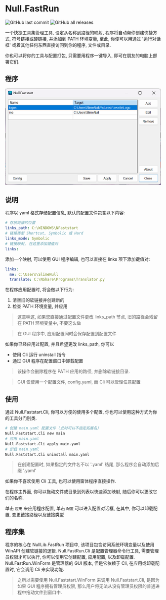 # Null.FastRun

![GitHub last commit](https://img.shields.io/github/last-commit/SlimeNull/Null.FastRun) ![GitHub all releases](https://img.shields.io/github/downloads/SlimeNull/Null.FastRun/total)

一个快捷工具集管理工具, 设定从名称到路径的映射, 程序将自动帮你创建快捷方式, 符号链接或硬链接, 并添加到 PATH 环境变量, 至此, 你便可以用通过 '运行对话框' 或着其他任何东西直接访问到你的程序, 文件或目录.

你也可以将你的工具与配置打包, 只需要用程序一键导入, 即可在朋友的电脑上部署它们.

## 程序

![Application](imgs/main.png)

## 说明

程序以 yaml 格式存储配置信息, 默认的配置文件包含以下内容:

```yaml
# 存放链接的位置
links_path: C:\WINDOWS\NFaststart
# 链接类型 Shortcut, Symbolic 或 Hard
links_mode: Symbolic
# 链接映射, 在这里添加键值对
links:
```

添加一个映射, 可以使用 GUI 程序编辑, 也可以直接在 links 项下添加键值对:

```yaml
links:
  me: C:\Users\SlimeNull
  translate: C:\NShare\Programs\Translator.py
```

在程序应用配置时, 将会做以下行为:

1. 清空旧的软链接并创建新的
2. 检查 PATH 环境变量, 并应用

> 这意味这, 如果您直接通过配置文件更改 links_path 节点, 旧的路径会残留在 PATH 环境变量中, 不要这么做

> 在 GUI 程序中, 应用配置同时会保存配置到配置文件

如果你已经应用过配置, 并且希望更改 links_path, 你可以

- 使用 Cli 运行 uninstall 指令
- 通过 GUI 程序在配置窗口中卸载配置

> 该操作会删除程序在 PATH 应用的路径, 并删除软链接目录.

> GUI 仅使用一个配置文件, config.yaml, 而 Cli 可以管理任意配置

## 使用

通过 Null.Faststart.Cli, 你可以方便的使用多个配置, 你也可以使用这种方式为你的工具分门别类.

```bash
# 创建 main.yaml 配置文件 (此时可以不指定拓展名)
Null.Faststart.Cli new main
# 应用 main.yaml
Null.Faststart.Cli apply main.yaml
# 卸载 main.yaml
Null.Faststart.Cli uninstall main.yaml
```

> 在创建配置时, 如果指定的文件名不以 '.yaml' 结尾, 那么程序会自动添加后缀 '.yaml'

如果你不喜欢使用 Cli 工具, 也可以使用窗体程序直接操作.

在程序主界面, 你可以拖动文件或目录到列表以快速添加映射, 随后你可以更改它们的名称.

单击 `应用` 来应用程序配置, 单击 `配置` 可以进入配置对话框, 在其中, 你可以卸载配置, 变更链接路径以及链接类型

## 程序集

程序的核心在 NullLib.FastRun 项目中, 该项目包含访问系统环境变量以及使用 WinAPI 创建软链接的逻辑.
Null.FastRun.Cli 是配置管理器命令行工具, 需要管理员权限才可以执行, 你可以使用它创建配置, 应用配置, 以及卸载配置.
Null.FastRun.WinForm 是管理器的 GUI 版本, 但是它依赖于 Cli, 在应用或卸载配置时, 它会调用 Cli 来实现功能.

> 之所以需要使用 Null.Faststart.WinForm 来调用 Null.Faststart.Cli, 是因为如果 GUI 程序拥有管理员权限, 那么用户将无法从没有管理员权限的普通进程中拖动文件到窗口中.

